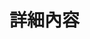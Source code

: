 <!DOCTYPE html>
<html lang="en">
<head>
    <meta charset="UTF-8">
    <meta name="viewport" content="width=device-width, initial-scale=1.0">
</head>
<body>
    <h1>詳細內容</h1>
    <a href="http://polarized-echinacea-a9e.notion.site"></a>
</body>
</html>
